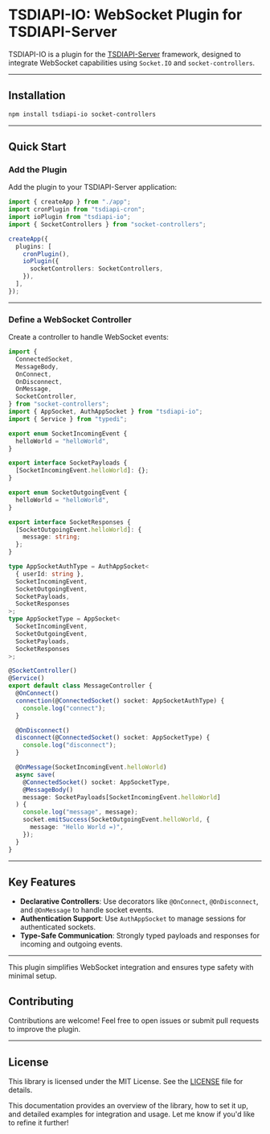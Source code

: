 # TSDIAPI-IO: WebSocket Plugin for TSDIAPI-Server

TSDIAPI-IO is a plugin for the [TSDIAPI-Server](https://github.com/your-org/tsdiapi-server) framework, designed to integrate WebSocket capabilities using `Socket.IO` and `socket-controllers`.

---

## Installation

```bash
npm install tsdiapi-io socket-controllers
```

---

## Quick Start

### Add the Plugin

Add the plugin to your TSDIAPI-Server application:

```typescript
import { createApp } from "./app";
import cronPlugin from "tsdiapi-cron";
import ioPlugin from "tsdiapi-io";
import { SocketControllers } from "socket-controllers";

createApp({
  plugins: [
    cronPlugin(),
    ioPlugin({
      socketControllers: SocketControllers,
    }),
  ],
});
```

---

### Define a WebSocket Controller

Create a controller to handle WebSocket events:

```typescript
import {
  ConnectedSocket,
  MessageBody,
  OnConnect,
  OnDisconnect,
  OnMessage,
  SocketController,
} from "socket-controllers";
import { AppSocket, AuthAppSocket } from "tsdiapi-io";
import { Service } from "typedi";

export enum SocketIncomingEvent {
  helloWorld = "helloWorld",
}

export interface SocketPayloads {
  [SocketIncomingEvent.helloWorld]: {};
}

export enum SocketOutgoingEvent {
  helloWorld = "helloWorld",
}

export interface SocketResponses {
  [SocketOutgoingEvent.helloWorld]: {
    message: string;
  };
}

type AppSocketAuthType = AuthAppSocket<
  { userId: string },
  SocketIncomingEvent,
  SocketOutgoingEvent,
  SocketPayloads,
  SocketResponses
>;
type AppSocketType = AppSocket<
  SocketIncomingEvent,
  SocketOutgoingEvent,
  SocketPayloads,
  SocketResponses
>;

@SocketController()
@Service()
export default class MessageController {
  @OnConnect()
  connection(@ConnectedSocket() socket: AppSocketAuthType) {
    console.log("connect");
  }

  @OnDisconnect()
  disconnect(@ConnectedSocket() socket: AppSocketType) {
    console.log("disconnect");
  }

  @OnMessage(SocketIncomingEvent.helloWorld)
  async save(
    @ConnectedSocket() socket: AppSocketType,
    @MessageBody()
    message: SocketPayloads[SocketIncomingEvent.helloWorld]
  ) {
    console.log("message", message);
    socket.emitSuccess(SocketOutgoingEvent.helloWorld, {
      message: "Hello World =)",
    });
  }
}
```

---

## Key Features

- **Declarative Controllers**: Use decorators like `@OnConnect`, `@OnDisconnect`, and `@OnMessage` to handle socket events.
- **Authentication Support**: Use `AuthAppSocket` to manage sessions for authenticated sockets.
- **Type-Safe Communication**: Strongly typed payloads and responses for incoming and outgoing events.

---

This plugin simplifies WebSocket integration and ensures type safety with minimal setup.

## Contributing

Contributions are welcome! Feel free to open issues or submit pull requests to improve the plugin.

---

## License

This library is licensed under the MIT License. See the [LICENSE](LICENSE) file for details.

This documentation provides an overview of the library, how to set it up, and detailed examples for integration and usage. Let me know if you'd like to refine it further!
